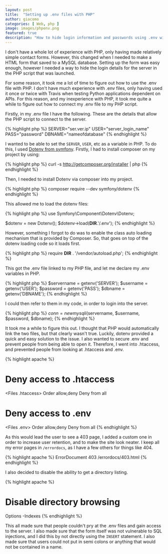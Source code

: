 ```yaml
---
layout: post
title:  "Setting up .env files with PHP"
author: giacomo
categories: [ Web, php ]
image: images/phpenv.png
featured: true
description: "How to hide login information and passwords using .env with PHP."
---
```


I don't have a whole lot of experience with PHP, only having made relatively simple contact forms. However, this changed when I needed to make a HTML form that saved to a MySQL database. Setting up the form was easy enough, however I needed a way to hide the login details for the server in the PHP script that was launched.

For some reason, it took me a lot of time to figure out how to use the .env file with PHP. I don't have much experience with .env files, only having used it once or twice with Travis when testing Python applications dependent on APIs. For this reason, and my inexperience with PHP, it took me quite a while to figure out how to connect my .env file to my PHP script.

Firstly, in my .env file I have the following. These are the details that allow the PHP script to connect to the server.

{% highlight php %}
SERVER="ser.ver.ip"
USER="server_login_name"
PASS="password"
DBNAME="nameofdatabase"
{% endhighlight %}

I wanted to be able to set the `SERVER`, `USER`, etc as a variable in PHP. To do this, I used [Dotenv from symfony](https://symfony.com/components/Dotenv). Firstly, I had to install composer on my project by using:

{% highlight php %}
curl -s http://getcomposer.org/installer | php
{% endhighlight %}

Then, I needed to install Dotenv via composer into my project.

{% highlight php %}
composer require --dev symfony/dotenv
{% endhighlight %}

This allowed me to load the dotenv files:

{% highlight php %}
use Symfony\Component\Dotenv\Dotenv;

$dotenv = new Dotenv();
$dotenv->load(__DIR__.'/.env');
{% endhighlight %}

However, something I forgot to do was to enable the class auto loading mechanism that is provided by Composer. So, that goes on top of the dotenv loading code so it loads first.

{% highlight php %}
require __DIR__ . '/vendor/autoload.php';
{% endhighlight %}

This got the .env file linked to my PHP file, and let me declare my .env variables in PHP.

{% highlight php %}
$servername = getenv('SERVER');
$username = getenv('USER');
$password = getenv('PASS');
$dbname = getenv('DBNAME');
{% endhighlight %}

I could then refer to them in my code, in order to login into the server.

{% highlight php %}
$conn = new mysqli($servername, $username, $password, $dbname);
{% endhighlight %}

It took me a while to figure this out. I thought that PHP would automatically link the two files, but that clearly wasn't true. Luckily, dotenv provided a quick and easy solution to the issue. I also wanted to secure .env and prevent people from being able to open it. Therefore, I went into .htaccess, and prevented people from looking at .htaccess and .env.

{% highlight apache %}
# Deny access to .htaccess
<Files .htaccess>
    Order allow,deny
    Deny from all
</Files>

# Deny access to .env
<Files .env>
	Order allow,deny
	Deny from all
</Files>
{% endhighlight %}

As this would lead the user to see a 403 page, I added a custom one in order to increase user retention, and to make the site look neater. I keep all my error pages in `/errordocs`, as I have a few others for things like 404.

{% highlight apache %}
ErrorDocument 403 /errordocs/403.html
{% endhighlight %}

I also decided to disable the ability to get a directory listing.

{% highlight apache %}
# Disable directory browsing
Options -Indexes
{% endhighlight %}

This all made sure that people couldn't pry at the .env files and gain access to the server. I also made sure that the form itself was not vulnerable to SQL injections, and I did this by not directly using the `INSERT` statement. I also made sure that users could not put in semi colons or anything that would not be contained in a name.